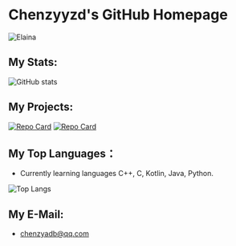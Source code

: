 # Chenzyyzd's GitHub Homepage  
![Elaina](https://github.com/chenzyyzd/chenzyyzd/blob/main/images/elaina.gif)  
## My Stats:
![GitHub stats](https://github-readme-stats.vercel.app/api?username=chenzyyzd)  
## My Projects:
[![Repo Card](https://github-readme-stats.vercel.app/api/pin/?username=chenzyyzd&repo=CuprumTurbo-Scheduler)](https://github.com/chenzyyzd/CuprumTurbo-Scheduler)
[![Repo Card](https://github-readme-stats.vercel.app/api/pin/?username=chenzyyzd&repo=CuPerfMonitor)](https://github.com/chenzyyzd/CuPerfMonitor)  
## My Top Languages：
- Currently learning languages C++, C, Kotlin, Java, Python.    
    
![Top Langs](https://github-readme-stats.vercel.app/api/top-langs/?username=chenzyyzd)  
## My E-Mail:
- chenzyadb@qq.com  
